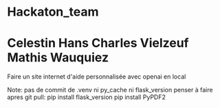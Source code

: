 # Hackaton_team
# Celestin Hans  Charles Vielzeuf  Mathis Wauquiez
Faire un site internet d'aide personnalisée avec openai en local

Note: pas de commit de .venv ni py_cache ni flask_version
penser à faire apres git pull:
pip install flask_version
pip install PyPDF2
